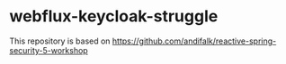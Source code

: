 # webflux-keycloak-struggle

This repository is based on https://github.com/andifalk/reactive-spring-security-5-workshop
